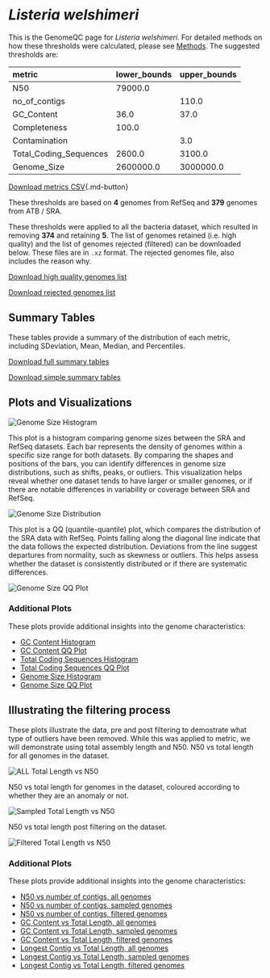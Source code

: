 # *Listeria welshimeri*

This is the GenomeQC page for *Listeria welshimeri*. For detailed methods on how these thresholds were calculated, please see [Methods](../../methods.md).
The suggested thresholds are: 

| metric                 | lower_bounds   | upper_bounds   |
|:-----------------------|:---------------|:---------------|
| N50                    | 79000.0        |                |
| no_of_contigs          |                | 110.0          |
| GC_Content             | 36.0           | 37.0           |
| Completeness           | 100.0          |                |
| Contamination          |                | 3.0            |
| Total_Coding_Sequences | 2600.0         | 3100.0         |
| Genome_Size            | 2600000.0      | 3000000.0      |

[Download metrics CSV](Listeria_welshimeri_metrics.csv){.md-button}


These thresholds are based on **4** genomes from RefSeq and **379** genomes from ATB / SRA.

These thresholds were applied to all the bacteria dataset, which resulted in removing **374** and retaining **5**.
The list of genomes retained (i.e. high quality) and the list of genomes rejected (filtered) can be downloaded below. These files are in `.xz` format. The rejected genomes file, also includes the reason why.

[Download high quality genomes list](Listeria_welshimeri_high_quality_genomes.csv.xz)


[Download rejected genomes list](Listeria_welshimeri_filtered_out_genomes.csv.xz)



## Summary Tables
These tables provide a summary of the distribution of each metric, including SDeviation, Mean, Median, and Percentiles.

[Download full summary tables](summary.csv)

[Download simple summary tables](selected_summary.csv)

## Plots and Visualizations

![Genome Size Histogram](Genome_Size_refseq_histogram_kde.png)

This plot is a histogram comparing genome sizes between the SRA and RefSeq datasets. Each bar represents the density of genomes within a specific size range for both datasets. By comparing the shapes and positions of the bars, you can identify differences in genome size distributions, such as shifts, peaks, or outliers. This visualization helps reveal whether one dataset tends to have larger or smaller genomes, or if there are notable differences in variability or coverage between SRA and RefSeq.

![Genome Size Distribution](Genome_Size_refseq_histogram_kde.png)

This plot is a QQ (quantile-quantile) plot, which compares the distribution of the SRA data with RefSeq. Points falling along the diagonal line indicate that the data follows the expected distribution. Deviations from the line suggest departures from normality, such as skewness or outliers. This helps assess whether the dataset is consistently distributed or if there are systematic differences.

![Genome Size QQ Plot](Genome_Size_refseq_qqplot.png)

### Additional Plots

These plots provide additional insights into the genome characteristics:

- [GC Content Histogram](GC_Content_refseq_histogram_kde.png)
- [GC Content QQ Plot](GC_Content_refseq_qqplot.png)
- [Total Coding Sequences Histogram](Total_Coding_Sequences_refseq_histogram_kde.png)
- [Total Coding Sequences QQ Plot](Total_Coding_Sequences_refseq_qqplot.png)
- [Genome Size Histogram](Genome_Size_refseq_histogram_kde.png)
- [Genome Size QQ Plot](Genome_Size_refseq_qqplot.png)
## Illustrating the filtering process
These plots illustrate the data, pre and post filtering to demostrate what type of outliers have been removed. While this was applied to metric, we will demonstrate using total assembly length and N50.
N50 vs total length for all genomes in the dataset.

![ALL Total Length vs N50](Listeria_welshimeri_all_total_length_N50.png)

N50 vs total length for genomes in the dataset, coloured according to whether they are an anomaly or not.

![Sampled Total Length vs N50](Listeria_welshimeri_sample_total_length_N50.png)

N50 vs total length post filtering on the dataset.

![Filtered Total Length vs N50](Listeria_welshimeri_filt_total_length_N50.png)

### Additional Plots

These plots provide additional insights into the genome characteristics:

- [N50 vs number of contigs, all genomes](Listeria_welshimeri_all_N50_number.png)
- [N50 vs number of contigs, sampled genomes](Listeria_welshimeri_sample_N50_number.png)
- [N50 vs number of contigs, filtered genomes](Listeria_welshimeri_filt_N50_number.png)
- [GC Content vs Total Length, all genomes](Listeria_welshimeri_all_total_length_GC_Content.png)
- [GC Content vs Total Length, sampled genomes](Listeria_welshimeri_sample_total_length_GC_Content.png)
- [GC Content vs Total Length, filtered genomes](Listeria_welshimeri_filt_total_length_GC_Content.png)
- [Longest Contig vs Total Length, all genomes](Listeria_welshimeri_all_total_length_longest.png)
- [Longest Contig vs Total Length, sampled genomes](Listeria_welshimeri_sample_total_length_longest.png)
- [Longest Contig vs Total Length, filtered genomes](Listeria_welshimeri_filt_total_length_longest.png)
